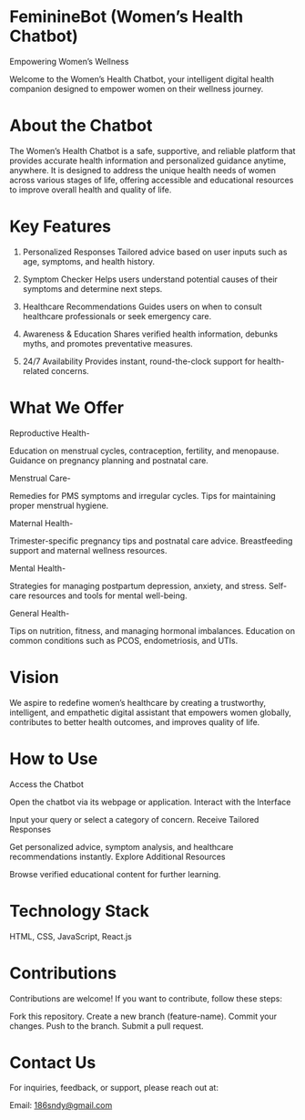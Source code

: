 # FeminineBot (Women’s Health Chatbot)

Empowering Women’s Wellness

Welcome to the Women’s Health Chatbot, your intelligent digital health companion designed to empower women on their wellness journey.

# About the Chatbot
The Women’s Health Chatbot is a safe, supportive, and reliable platform that provides accurate health information and personalized guidance anytime, anywhere. It is designed to address the unique health needs of women across various stages of life, offering accessible and educational resources to improve overall health and quality of life.

# Key Features

1. Personalized Responses
Tailored advice based on user inputs such as age, symptoms, and health history.

2. Symptom Checker
Helps users understand potential causes of their symptoms and determine next steps.

3. Healthcare Recommendations
Guides users on when to consult healthcare professionals or seek emergency care.

4. Awareness & Education
Shares verified health information, debunks myths, and promotes preventative measures.

5. 24/7 Availability
Provides instant, round-the-clock support for health-related concerns.

# What We Offer

Reproductive Health-

Education on menstrual cycles, contraception, fertility, and menopause.
Guidance on pregnancy planning and postnatal care.

Menstrual Care-

Remedies for PMS symptoms and irregular cycles.
Tips for maintaining proper menstrual hygiene.

Maternal Health-

Trimester-specific pregnancy tips and postnatal care advice.
Breastfeeding support and maternal wellness resources.

Mental Health-

Strategies for managing postpartum depression, anxiety, and stress.
Self-care resources and tools for mental well-being.

General Health-

Tips on nutrition, fitness, and managing hormonal imbalances.
Education on common conditions such as PCOS, endometriosis, and UTIs.

# Vision
We aspire to redefine women’s healthcare by creating a trustworthy, intelligent, and empathetic digital assistant that empowers women globally, contributes to better health outcomes, and improves quality of life.

# How to Use
Access the Chatbot

Open the chatbot via its webpage or application.
Interact with the Interface

Input your query or select a category of concern.
Receive Tailored Responses

Get personalized advice, symptom analysis, and healthcare recommendations instantly.
Explore Additional Resources

Browse verified educational content for further learning.

# Technology Stack
HTML, CSS, JavaScript, React.js

# Contributions
Contributions are welcome! If you want to contribute, follow these steps:

Fork this repository.
Create a new branch (feature-name).
Commit your changes.
Push to the branch.
Submit a pull request.

# Contact Us
For inquiries, feedback, or support, please reach out at:

Email: 186sndy@gmail.com

